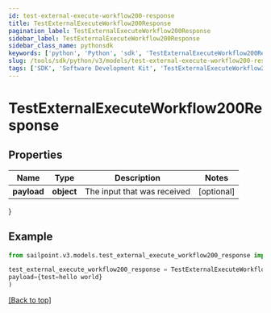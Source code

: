```yaml
---
id: test-external-execute-workflow200-response
title: TestExternalExecuteWorkflow200Response
pagination_label: TestExternalExecuteWorkflow200Response
sidebar_label: TestExternalExecuteWorkflow200Response
sidebar_class_name: pythonsdk
keywords: ['python', 'Python', 'sdk', 'TestExternalExecuteWorkflow200Response', 'TestExternalExecuteWorkflow200Response'] 
slug: /tools/sdk/python/v3/models/test-external-execute-workflow200-response
tags: ['SDK', 'Software Development Kit', 'TestExternalExecuteWorkflow200Response', 'TestExternalExecuteWorkflow200Response']
---
```


# TestExternalExecuteWorkflow200Response


## Properties

Name | Type | Description | Notes
------------ | ------------- | ------------- | -------------
**payload** | **object** | The input that was received | [optional] 
}

## Example

```python
from sailpoint.v3.models.test_external_execute_workflow200_response import TestExternalExecuteWorkflow200Response

test_external_execute_workflow200_response = TestExternalExecuteWorkflow200Response(
payload={test=hello world}
)

```
[[Back to top]](#) 

